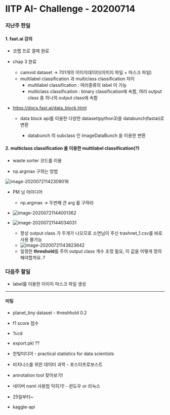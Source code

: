 # IITP AI- Challenge - 20200714 

### 지난주 한일

#### 1. fast.ai 강의

* 코랩 프로 결제 완료

* chap 3 완료

  * camvid dataset -> 701개의 이미지데이터(이미지 파일 + 마스크 파일)
  * multilabel classification 과 multiclass classification 차이
    * multilabel classification : 여러종류의 label 이 가능
    * multiclass classification : binary classification에 속함, 여러 output class 중 하나의 output class에 속함

* https://docs.fast.ai/data_block.html

  * data block api를 이용한 다양한 dataset(python3)을 databunch(fastai)로 변환

    * databunch 의 subclass 인 ImageDataBunch 을 이용한 변환

      

#### 2. multiclass classification 을 이용한 multilabel classification(?)

* waste sorter 코드를 이용

*  np.argmax 구하는 방법

  ![image-20200721142309018](C:\Users\KIMSUI\AppData\Roaming\Typora\typora-user-images\image-20200721142309018.png)

* PM 님 아이디어
  
  * np.argmax -> 두번째 큰 arg 를 구하라
* ![image-20200721144001362](C:\Users\KIMSUI\AppData\Roaming\Typora\typora-user-images\image-20200721144001362.png)
* ![image-20200721144034031](C:\Users\KIMSUI\AppData\Roaming\Typora\typora-user-images\image-20200721144034031.png)
  * 항상 output class 가 두개가 나오므로 소연님이 주신 trashnet_1.csv를 바로 사용 불가능
  * ![image-20200721143823642](C:\Users\KIMSUI\AppData\Roaming\Typora\typora-user-images\image-20200721143823642.png)
  * 일정한 **threshold**를 주어 output class 개수 조정 필요, 이 값을 어떻게 정의 해야할까요..?

### 다음주 할일

* label를 이용한 이미지 마스크 파일 생성

-----------------

#### 미팅

* planet_tiny dataset - threshhold 0.2

* f1 score 점수

* %cd
* export.pkl ??
* 한빛미디어 - practical statistics for data scientists
* 비지니스를 위한 데이터 과학 - 포스터프로보스트
* annotation tool 찾아보기!
* 네이버 nsml 사용법 익히기! - 윈도우 or 리눅스
* 25일부터~
* kaggle-api

